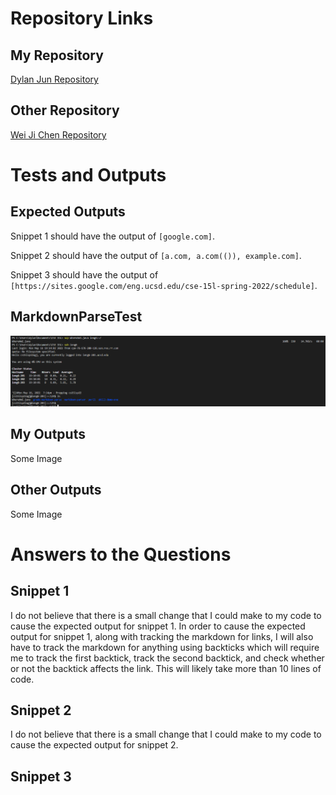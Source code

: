 # Repository Links

## My Repository

[Dylan Jun Repository](https://github.com/djun06/markdown-parser)

## Other Repository

[Wei Ji Chen Repository](https://github.com/Wei-Ji-Chen/markdown-parser)

# Tests and Outputs

## Expected Outputs

Snippet 1 should have the output of `[google.com]`.

Snippet 2 should have the output of `[a.com, a.com(()), example.com]`.

Snippet 3 should have the output of `[https://sites.google.com/eng.ucsd.edu/cse-15l-spring-2022/schedule]`.

## MarkdownParseTest

![Image](scpFileCopy.png)

## My Outputs

Some Image

## Other Outputs

Some Image

# Answers to the Questions

## Snippet 1

I do not believe that there is a small change that I could make to my code to cause the expected output for snippet 1. In order to cause the expected output for snippet 1, along with tracking the markdown for links, I will also have to track the markdown for anything using backticks which will require me to track the first backtick, track the second backtick, and check whether or not the backtick affects the link. This will likely take more than 10 lines of code.

## Snippet 2

I do not believe that there is a small change that I could make to my code to cause the expected output for snippet 2.

## Snippet 3

